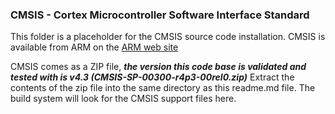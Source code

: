 ### CMSIS - Cortex Microcontroller Software Interface Standard
This folder is a placeholder for the CMSIS source code installation. CMSIS is available from ARM on
the [ARM web site](http://www.arm.com/products/processors/cortex-m/cortex-microcontroller-software-interface-standard.php)

CMSIS comes as a ZIP file, **_the version this code base is validated and tested with is v4.3 (CMSIS-SP-00300-r4p3-00rel0.zip)_**
Extract the contents of the zip file into the same directory as this readme.md file. The build system will look for the 
CMSIS support files here.
